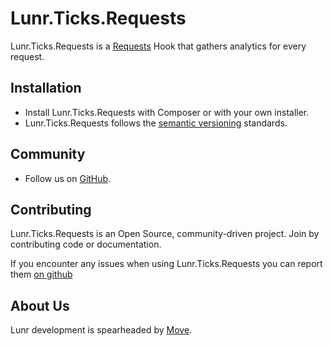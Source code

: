 # Lunr.Ticks.Requests

Lunr.Ticks.Requests is a [Requests][5] Hook that gathers analytics for every request.

Installation
------------

* Install Lunr.Ticks.Requests with Composer or with your own installer.
* Lunr.Ticks.Requests follows the [semantic versioning][2] standards.

Community
---------

* Follow us on [GitHub][3].

Contributing
------------

Lunr.Ticks.Requests is an Open Source, community-driven project. Join by contributing code or documentation.

If you encounter any issues when using Lunr.Ticks.Requests you can report them [on github][4]

About Us
--------

Lunr development is spearheaded by [Move][1].

  [1]: https://moveagency.com
  [2]: https://semver.org
  [3]: https://github.com/lunr-php/lunr.ticks.requests
  [4]: https://github.com/lunr-php/lunr.ticks.requests/issues
  [5]: https://github.com/WordPress/Requests/
